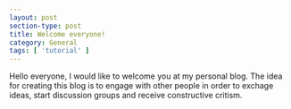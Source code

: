 ```yaml
---
layout: post
section-type: post
title: Welcome everyone!
category: General
tags: [ 'tutorial' ]
---
```


Hello everyone, I would like to welcome you at my personal blog. The idea for creating this blog is to engage with other people in order to exchage ideas, start discussion groups and receive constructive critism.
